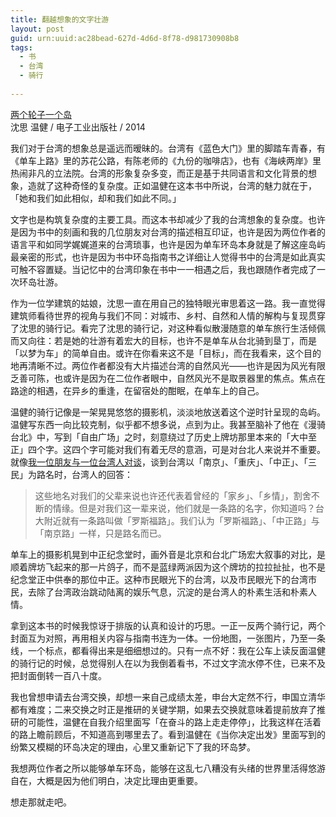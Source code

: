 ```yaml
---
title: 翻越想象的文字壮游
layout: post
guid: urn:uuid:ac28bead-627d-4d6d-8f78-d981730908b8
tags:
  - 书
  - 台湾
  - 骑行
  
---
```


[两个轮子一个岛](http://book.douban.com/subject/25901913/)  
沈思 温健 / 电子工业出版社 / 2014

我们对于台湾的想象总是遥远而暧昧的。台湾有《蓝色大门》里的脚踏车青春，有《单车上路》里的苏花公路，有陈老师的《九份的咖啡店》，也有《海峡两岸》里热闹非凡的立法院。台湾的形象复杂多变，而正是基于共同语言和文化背景的想象，造就了这种奇怪的复杂度。正如温健在这本书中所说，台湾的魅力就在于，「她和我们如此相似，却和我们如此不同。」 

文字也是构筑复杂度的主要工具。而这本书却减少了我的台湾想象的复杂度。也许是因为书中的刻画和我的几位朋友对台湾的描述相互印证，也许是因为两位作者的语言平和如同学娓娓道来的台湾琐事，也许是因为单车环岛本身就是了解这座岛屿最亲密的形式，也许是因为书中环岛指南书之详细让人觉得书中的台湾是如此真实可触不容置疑。当记忆中的台湾印象在书中一一相遇之后，我也跟随作者完成了一次环岛壮游。 

作为一位学建筑的姑娘，沈思一直在用自己的独特眼光审思着这一路。我一直觉得建筑师看待世界的视角与我们不同：对城市、乡村、自然和人情的解构与复现贯穿了沈思的骑行记。看完了沈思的骑行记，对这种看似散漫随意的单车旅行生活倾佩而又向往：若是她的壮游有着宏大的目标，也许不是单车从台北骑到垦丁，而是「以梦为车」的简单自由。或许在你看来这不是「目标」，而在我看来，这个目的地再清晰不过。两位作者都没有大片描述台湾的自然风光——也许是因为风光有限乏善可陈，也或许是因为在二位作者眼中，自然风光不是取景器里的焦点。焦点在路途的相遇，在异乡的重逢，在留宿处的酣眠，在单车上的自己。 

温健的骑行记像是一架晃晃悠悠的摄影机，淡淡地放送着这个逆时针呈现的岛屿。温健写东西一向比较克制，似乎都不想多说，点到为止。我甚至脑补了他在《漫骑台北》中，写到「自由广场」之时，刻意绕过了历史上牌坊那里本来的「大中至正」四个字。这四个字可能对我们有着无尽的意涵，可是对台北人来说并不重要。就像[我一位朋友与一位台湾人对谈](http://brave.huozhe.info/?p=358)，谈到台湾以「南京」、「重庆」、「中正」、「三民」为路名时，台湾人的回答： 

>这些地名对我们的父辈来说也许还代表着曾经的「家乡」、「乡情」，割舍不断的情缘。但是对我们这一辈来说，他们就是一条路的名字，你知道吗？台大附近就有一条路叫做「罗斯福路」。我们认为「罗斯福路」、「中正路」与「南京路」一样，只是路名而已。 

单车上的摄影机晃到中正纪念堂时，画外音是北京和台北广场宏大叙事的对比，是顺着牌坊飞起来的那一片鸽子，而不是蓝绿两派因为这个牌坊的拉拉扯扯，也不是纪念堂正中供奉的那位中正。这种市民眼光下的台湾，以及市民眼光下的台湾市民，去除了台湾政治跳动陆离的娱乐气息，沉淀的是台湾人的朴素生活和朴素人情。 

拿到这本书的时候我惊讶于排版的认真和设计的巧思。一正一反两个骑行记，两个封面互为对照，再用相关内容与指南书连为一体。一份地图，一张图片，乃至一条线，一个标点，都看得出来是细细想过的。只有一点不好：我在公车上读反面温健的骑行记的时候，总觉得别人在以为我倒着看书，不过文字流水停不住，已来不及把封面倒转一百八十度。 

我也曾想申请去台湾交换，却想一来自己成绩太差，申台大定然不行，申国立清华都有难度；二来交换之时正是推研的关键学期，如果去交换就意味着提前放弃了推研的可能性，温健在自我介绍里面写「在奋斗的路上走走停停」，比我这样在活着的路上瞻前顾后，不知道高到哪里去了。看到温健在《当你决定出发》里面写到的纷繁又模糊的环岛决定的理由，心里又重新记下了我的环岛梦。 

我想两位作者之所以能够单车环岛，能够在这乱七八糟没有头绪的世界里活得悠游自在，大概是因为他们明白，决定比理由更重要。 

想走那就走吧。